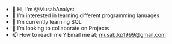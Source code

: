 - 👋 Hi, I’m @MusabAnalyst
- 👀 I’m interested in learning different programming lanuages
- 🌱 I’m currently learning SQL 
- 💞️ I’m looking to collaborate on Projects 
- 📫 How to reach me ? Email me at; musab.kp1999@gmail.com

<!---
MusabAnalyst/MusabAnalyst is a ✨ special ✨ repository because its `README.md` (this file) appears on your GitHub profile.
You can click the Preview link to take a look at your changes.
--->
